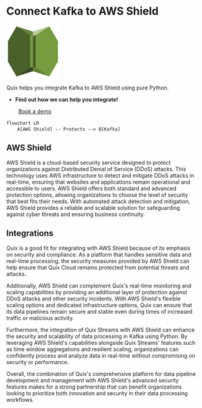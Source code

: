 # Connect Kafka to AWS Shield

![](./images/logo_1.jpg)

Quix helps you integrate Kafka to AWS Shield using pure Python.

<div class="grid cards blog-grid-card" markdown>

- __Find out how we can help you integrate!__

    <a class="md-button md-button--primary" href="https://share.hsforms.com/1iW0TmZzKQMChk0lxd_tGiw4yjw2?__hstc=175542013.2303933fbd746c0ac86d9ccbe9bc9100.1728383268831.1729603416735.1729620918855.31&__hssc=175542013.1.1729620918855&__hsfp=2132701734" target="_blank" style="margin:.5rem;">Book a demo</a>

</div>

```mermaid
flowchart LR
    A[AWS Shield] -- Protects --> B[Kafka]
```

## AWS Shield

AWS Shield is a cloud-based security service designed to protect organizations against Distributed Denial of Service (DDoS) attacks. This technology uses AWS infrastructure to detect and mitigate DDoS attacks in real-time, ensuring that websites and applications remain operational and accessible to users. AWS Shield offers both standard and advanced protection options, allowing organizations to choose the level of security that best fits their needs. With automated attack detection and mitigation, AWS Shield provides a reliable and scalable solution for safeguarding against cyber threats and ensuring business continuity.

## Integrations

Quix is a good fit for integrating with AWS Shield because of its emphasis on security and compliance. As a platform that handles sensitive data and real-time processing, the security measures provided by AWS Shield can help ensure that Quix Cloud remains protected from potential threats and attacks.

Additionally, AWS Shield can complement Quix's real-time monitoring and scaling capabilities by providing an additional layer of protection against DDoS attacks and other security incidents. With AWS Shield's flexible scaling options and dedicated infrastructure options, Quix can ensure that its data pipelines remain secure and stable even during times of increased traffic or malicious activity.

Furthermore, the integration of Quix Streams with AWS Shield can enhance the security and scalability of data processing in Kafka using Python. By leveraging AWS Shield's capabilities alongside Quix Streams' features such as time window aggregations and resilient scaling, organizations can confidently process and analyze data in real-time without compromising on security or performance.

Overall, the combination of Quix's comprehensive platform for data pipeline development and management with AWS Shield's advanced security features makes for a strong partnership that can benefit organizations looking to prioritize both innovation and security in their data processing workflows.

